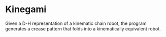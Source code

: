 # Kinegami
Given a D-H representation of a kinematic chain robot, the program generates a crease pattern that folds into a kinematically equivalent robot.
